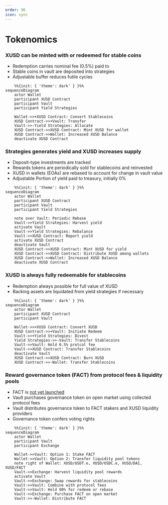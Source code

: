 ```yaml
---
order: 96
icon: sync
---
```

# Tokenomics


### XUSD can be minted with or redeemed for stable coins
* Redemption carries nominal fee (0.5%) paid to 
* Stable coins in vault are deposited into strategies
* Adjustable buffer reduces futile cycles

```mermaid
    %%{init: { 'theme': dark' } }%%
sequenceDiagram
    actor Wallet
    participant XUSD Contract
    participant Vault
    participant Yield Strategies

    Wallet->>+XUSD Contract: Convert Stablecoins
    XUSD Contract->>+Vault: Transfer
    Vault->>-Yield Strategies: Allocate
    XUSD Contract->>XUSD Contract: Mint XUSD for wallet
    XUSD Contract->>Wallet: Increased XUSD Balance
    deactivate XUSD Contract
```

### Strategies generates yield and XUSD increases supply
* Deposit-type investments are tracked
* Rewards tokens are periodically sold for stablecoins and reinvested
* XUSD in wallets (EOAs) are rebased to account for change in vault value
* Adjustable Portion of yield paid to treasury, initially 0%

```mermaid
    %%{init: { 'theme': dark' } }%%
sequenceDiagram
    actor Wallet
    participant XUSD Contract
    participant Vault
    participant Yield Strategies

    note over Vault: Periodic Rebase
    Vault->>Yield Strategies: Harvest yield
    activate Vault
    Vault->>Yield Strategies: Rebalance
    Vault->>XUSD Contract: Report yield
    activate XUSD Contract
    deactivate Vault
    XUSD Contract->>XUSD Contract: Mint XUSD for yield
    XUSD Contract->>XUSD Contract: Distribute XUSD among wallets
    XUSD Contract->>Wallet: Increased XUSD Balance
    deactivate XUSD Contract
```

### XUSD is always fully redeemable for stablecoins
* Redemption always possible for full value of XUSD
* Backing assets are liquidated from yield strategies if necessary

```mermaid
    %%{init: { 'theme': dark' } }%%
sequenceDiagram
    actor Wallet
    participant XUSD Contract
    participant Vault

    Wallet->>+XUSD Contract: Convert XUSD
    XUSD Contract->>+Vault: Initiate Redeem
    Vault->>+Yield Strategies: Divest
    Yield Strategies->>-Vault: Transfer Stablecoins
    Vault->>Vault: Hold 0.5% protcol fee
    Vault->>XUSD Contract: Transfer Stablecoins
    deactivate Vault
    XUSD Contract->>XUSD Contract: Burn XUSD
    XUSD Contract->>-Wallet: Transfer Stablecoins
```

### Reward governance token (FACT) from protocol fees & liquidity pools
* FACT is [not yet launched](/roadmap#table-stakes)
* Vault purchases governance token on open market using collected protocol fees
* Vault distributes governance token to FACT stakers and XUSD liquidity providers
* Governance token confers voting rights

```mermaid
    %%{init: { 'theme': dark' } }%%
sequenceDiagram
    actor Wallet
    participant Vault
    participant Exchange

    Wallet->>Vault: Option 1: Stake FACT
    Wallet->>Vault: Option 2: Transfer liquidity pool tokens
    note right of Wallet: XUSD/USDT.e, XUSD/USDC.e, XUSD/DAI, XUSD/FACT
    Vault->>Exchange: Harvest liquidity pool rewards
    activate Vault
    Vault->>Exchange: Swap rewards for stablecoins
    Vault->>Vault: Combine with protocol fees
    Vault->>Vault: Hold 90% for redeem or rebase
    Vault->>Exchange: Purchase FACT on open market
    Vault->>-Wallet: Distribute FACT
```


